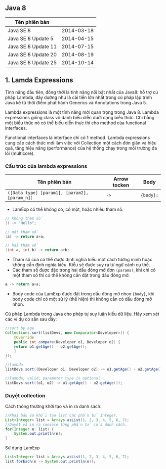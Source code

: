 ## Java 8

| Tên phiên bản       ||
| ------------------- | ---------- |
| Java SE 8           | 2014-03-18 |
| Java SE 8 Update 5  | 2014-04-15 |
| Java SE 8 Update 11 | 2014-07-15 |
| Java SE 8 Update 20 | 2014-08-19 |
| Java SE 8 Update 25 | 2014-10-14 |

## 1. Lamda Expressions
Tính năng đầu tiên, đồng thời là tính năng nổi bật nhất của Java8: hỗ trợ cú pháp Lambda,  đây dường như là cải tiến lớn nhất trong cú pháp lập trình Java kể từ thời điểm phát hành Generics  và Annotations trong Java 5.

Lambda expressions là một tính năng mới quan trọng trong Java 8. Lambda expressions giống class vô danh biểu diễn dưới dạng biểu thức. Chỉ bằng một biểu thức nó có thể biểu diễn thực thi cho method của functional interfaces. 

Functional interfaces là interface chỉ có 1 method. Lambda expressions cung cấp cách thức mới làm việc với Collection một cách đơn giản và hiệu quả, tăng hiệu năng (performance) của hệ thống chạy trong môi trường đa lõi (multicore).

### Cấu trúc của lambda expressions

| Tên phiên bản       | Arrow tocken | Body |
| ------------------- | ---------- | ---------- |
| `([Data type] [param1], [param2], [param_n])` | `->` | `{body};` |

- LamExp có thể không có, có một, hoặc nhiều tham số. 
```Java
// không tham số
() -> "Hello"; 

// một tham số
(a) -> return a+a;

// hai tham số
(int a, int b) -> return a+b;
```
- Tham số của có thể được định nghĩa kiểu một cách tường minh hoặc không cần định nghĩa kiểu. Kiểu sẽ được suy ra từ ngữ cảnh cụ thể.
- Các tham số được đặc trong hai dấu đóng mở đơn `(params)`, khi chỉ có một tham số thì có thể không cần đặt trong dấu đóng mở. 
```Java
a -> return a+a;
```
- Body code của LamExp được đặt trong dấu đóng mở nhọn `{body}`, khi body code chỉ có một sử lý (thể hiện) thì không cần có dấu đóng mở nhọn.

Cú pháp Lambda trong Java cho phép tự suy luận kiểu dữ liệu. Hãy xem xét các ví dụ có sẵn sau đây:

```Java
//sort by age
Collections.sort(listDevs, new Comparator<Developer>() {
    @Override
    public int compare(Developer o1, Developer o2) {
	return o1.getAge() - o2.getAge();
    }
});

//lambda
listDevs.sort((Developer o1, Developer o2) -> o1.getAge() - o2.getAge());

//lambda, valid, parameter type is optional
listDevs.sort((o1, o2) -> o1.getAge() - o2.getAge());
```

### Duyệt collection

Cách thông thường khởi tạo và in ra danh sách:
```Java
//Khai báo và khởi tạo list các phần tử Integer.
List<Integer> list = Arrays.asList(1, 2, 3, 4, 5, 6, 7);
//Duyệt và in ra console từng phần tử của danh sách.
for(Integer n: list) {
    System.out.println(n);
}
```

Sử dụng LamExp
```Java
List<Integer> list = Arrays.asList(1, 2, 3, 4, 5, 6, 7);
list.forEach(n -> System.out.println(n));
```
